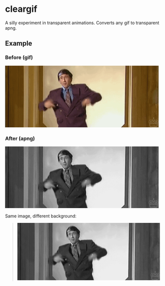 # cleargif

A silly experiment in transparent animations. Converts any gif to transparent apng.

## Example

### Before (gif)
![](example/alan.gif)

### After (apng)
![](example/alan.png)

Same image, different background:
> ![](example/alan.png)
